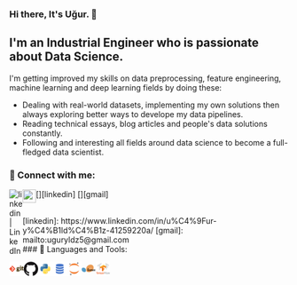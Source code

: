 ### Hi there, It's Uğur. 👋
## I'm an Industrial Engineer who is passionate about Data Science.
I'm getting improved my skills on data preprocessing, feature engineering, machine learning and deep learning fields by doing these:
- Dealing with real-world datasets, implementing my own solutions then always exploring better ways to develope my data pipelines.
- Reading technical essays, blog articles and people's data solutions constantly.
- Following and interesting all fields around data science to become a full-fledged data scientist.

### 📩 Connect with me:

[<img align="left" alt="linkedin | LinkedIn" width="24px" src="https://raw.githubusercontent.com/peterthehan/peterthehan/master/assets/linkedin.svg" />][linkedin]
[<img align="left" height="24" width="24" src="https://cdn.jsdelivr.net/npm/simple-icons@v4/icons/gmail.svg" />][gmail]


<br />
[linkedin]: https://www.linkedin.com/in/u%C4%9Fur-y%C4%B1ld%C4%B1z-41259220a/
[gmail]: mailto:uguryldz5@gmail.com
<br />
### 🔧 Languages and Tools:


[<img align="left" alt="Git" width="26px" src="https://raw.githubusercontent.com/github/explore/80688e429a7d4ef2fca1e82350fe8e3517d3494d/topics/git/git.png" />][git]
[<img align="left" alt="GitHub" width="26px" src="https://raw.githubusercontent.com/github/explore/78df643247d429f6cc873026c0622819ad797942/topics/github/github.png" />][github]
[<img align="left" alt="Python" width="26px" src="https://raw.githubusercontent.com/github/explore/cebd63002168a05a6a642f309227eefeccd92950/topics/python/python.png" />][python]
[<img align="left" alt="Sql" width="26px" src="https://raw.githubusercontent.com/github/explore/cebd63002168a05a6a642f309227eefeccd92950/topics/sql/sql.png" />][sql]
[<img align="left" alt="Jupyter" width="26px" src="https://raw.githubusercontent.com/github/explore/cebd63002168a05a6a642f309227eefeccd92950/topics/jupyter-notebook/jupyter-notebook.png" />][jupyter]
[<img align="left" alt="Scikit-learn" width="26px" src="https://raw.githubusercontent.com/github/explore/cebd63002168a05a6a642f309227eefeccd92950/topics/scikit-learn/scikit-learn.png" />][scikit-learn]
[<img align="left" alt="TensorFlow" width="26px" src="https://raw.githubusercontent.com/github/explore/cebd63002168a05a6a642f309227eefeccd92950/topics/tensorflow/tensorflow.png" />][tensorflow]


<br />

[git]: https://git-scm.com/
[github]: https://github.com/IbrahimTalha0
[python]: https://www.python.org/
[sql]: https://www.mysql.com/
[jupyter]: https://jupyter.org/
[scikit-learn]: https://scikit-learn.org/
[tensorflow]: https://www.tensorflow.org/

<br />
<br />
